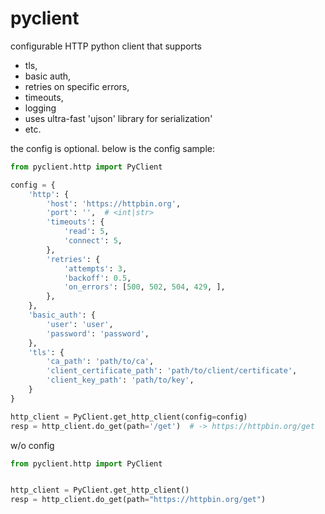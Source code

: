 # pyclient

configurable HTTP python client that supports

- tls,
- basic auth,
- retries on specific errors,
- timeouts,
- logging
- uses ultra-fast 'ujson' library for serialization'
- etc.

the config is optional.
below is the config sample:

```python
from pyclient.http import PyClient

config = {
    'http': {
        'host': 'https://httpbin.org',
        'port': '',  # <int|str>
        'timeouts': {
            'read': 5,
            'connect': 5,
        },
        'retries': {
            'attempts': 3,
            'backoff': 0.5,
            'on_errors': [500, 502, 504, 429, ],
        },
    },
    'basic_auth': {
        'user': 'user',
        'password': 'password',
    },
    'tls': {
        'ca_path': 'path/to/ca',
        'client_certificate_path': 'path/to/client/certificate',
        'client_key_path': 'path/to/key',
    }
}

http_client = PyClient.get_http_client(config=config)
resp = http_client.do_get(path='/get')  # -> https://httpbin.org/get

```
w/o config
```python
from pyclient.http import PyClient


http_client = PyClient.get_http_client()
resp = http_client.do_get(path="https://httpbin.org/get")
```
